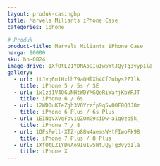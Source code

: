 ```yaml
---
layout: produk-casinghp
title: Marvels Miliants iPhone Case
categories: iphone

# Produk
product-title: Marvels Miliants iPhone Case
harga: 90000
sku: hn-0824
image-drive: 1XfOtLZ1YDNAo9IuIw5WtJQyTg3vypIla
gallery:
  - url: 1tJvq6n1Hxlh79aQHlXh4CfGubys2Z7lk
    title: iPhone 5 / 5s / SE
  - url: 1x1zd1V4QGuNHtWDYMGQeRiWafjKbYRJT
    title: iPhone 6 / 6s
  - url: 12WD0uKTeZgh3VQYrzfp9q5vOOF8Q3J8z
    title: iPhone 6 Plus / 6s Plus
  - url: 1EINqVXVqFpViQZOmG9siDw-a1q0zb5k_
    title: iPhone 7 / 8
  - url: 1OFsFwll-XTZ-p88w4aemsWHtFIwoFk98
    title: iPhone 7 Plus / 8 Plus
  - url: 1XfOtLZ1YDNAo9IuIw5WtJQyTg3vypIla
    title: iPhone X
---
```

